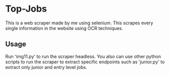 # Top-Jobs
This is a web scraper made by me using selenium. This scrapes every single information in the website using OCR techniques.

## Usage
Run 'img11.py' to run the scraper headless. You also can use other python scripts to run the scraper to extract specific endpoints such as 'junior.py' to extract only junior and entry level jobs.

